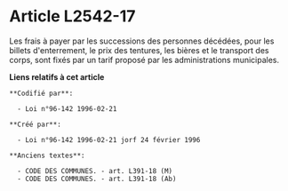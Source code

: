 # Article L2542-17

Les frais à payer par les successions des personnes décédées, pour les billets d'enterrement, le prix des tentures, les
bières et le transport des corps, sont fixés par un tarif proposé par les administrations municipales.

**Liens relatifs à cet article**

	**Codifié par**:

	  - Loi n°96-142 1996-02-21

	**Créé par**:

	  - Loi n°96-142 1996-02-21 jorf 24 février 1996

	**Anciens textes**:

	  - CODE DES COMMUNES. - art. L391-18 (M)
	  - CODE DES COMMUNES. - art. L391-18 (Ab)
